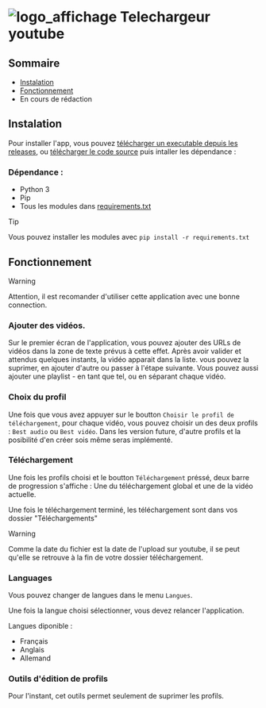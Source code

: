 # ![logo_affichage](https://github.com/user-attachments/assets/ef984914-7e06-4a17-88af-2c2e0b46bc80) Telechargeur youtube




## Sommaire

- [Instalation](https://github.com/Pythacode/telechargeur_youtube?tab=readme-ov-file#instalation)
- [Fonctionnement](https://github.com/Pythacode/telechargeur_youtube?tab=readme-ov-file#fonctionnement)
- En cours de rédaction

## Instalation

Pour installer l'app, vous pouvez [télécharger un executable depuis les releases](https://github.com/Pythacode/telechargeur_youtube/releases), ou [télécharger le code source](https://github.com/Pythacode/telechargeur_youtube/archive/refs/heads/main.zip) puis intaller les dépendance :

### Dépendance :

- Python 3
- Pip
- Tous les modules dans [requirements.txt](https://github.com/Pythacode/telechargeur_youtube/blob/main/requirements.txt)

> [!TIP]
> Vous pouvez installer les modules avec `pip install -r requirements.txt`

## Fonctionnement

> [!WARNING]
> Attention, il est recomander d'utiliser cette application avec une bonne connection.

### Ajouter des vidéos.

Sur le premier écran de l'application, vous pouvez ajouter des URLs de vidéos dans la zone de texte prévus à cette effet.
Après avoir valider et attendus quelques instants, la vidéo apparait dans la liste. vous pouvez la suprimer, en ajouter d'autre ou passer à l'étape suivante. Vous pouvez aussi ajouter une playlist - en tant que tel, ou en séparant chaque vidéo.

### Choix du profil

Une fois que vous avez appuyer sur le boutton `Choisir le profil de téléchargement`, pour chaque vidéo, vous pouvez choisir un des deux profils : `Best audio` ou `Best vidéo`.
Dans les version future, d'autre profils et la posibilité d'en créer sois même seras implémenté.

### Téléchargement

Une fois les profils choisi et le boutton `Téléchargement` préssé, deux barre de progression s'affiche :
Une du téléchargement global et une de la vidéo actuelle.

Une fois le téléchargement terminé, les téléchargement sont dans vos dossier "Téléchargements"

> [!WARNING]
> Comme la date du fichier est la date de l'upload sur youtube, il se peut qu'elle se retrouve à la fin de votre dossier téléchargement.

### Languages

Vous pouvez changer de langues dans le menu `Langues`.

Une fois la langue choisi sélectionner, vous devez relancer l'application.

Langues diponible :

- Français
- Anglais
- Allemand

### Outils d'édition de profils

Pour l'instant, cet outils permet seulement de suprimer les profils.